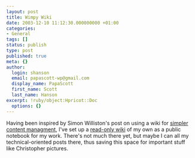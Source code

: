 ```yaml
---
layout: post
title: Wimpy Wiki
date: 2003-12-10 11:12:30.000000000 +01:00
categories:
- General
tags: []
status: publish
type: post
published: true
meta: {}
author:
  login: shanson
  email: papascott-wp@gmail.com
  display_name: PapaScott
  first_name: Scott
  last_name: Hanson
excerpt: !ruby/object:Hpricot::Doc
  options: {}
---
```

<p>Having been inspired by Simon Williston's post on using a wiki for <a title="Simon Willison: Simpler content managment" href="http://simon.incutio.com/archive/2003/12/05/simple">simpler content managment</a>, I've set up a <a title="PapaScottWiki" href="https://www.papascott.de/tavi/">read-only wiki</a> of my own as a public notebook for my work. There's not much there yet, but maybe I can all my technical-oriented posts there, thus saving this space for important stuff like Christopher pictures.</p>
